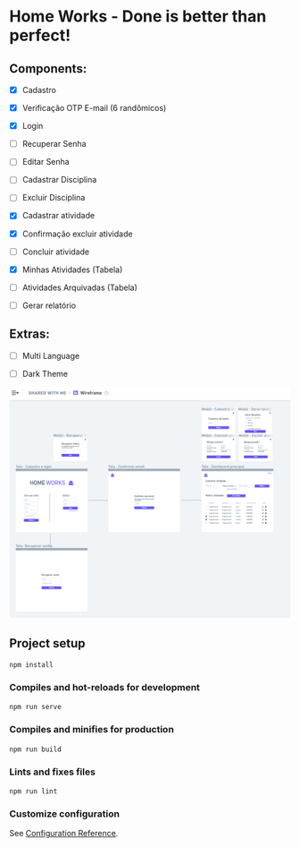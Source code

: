 # Home Works - Done is better than perfect!

## Components:

- [x] Cadastro
- [x] Verificação OTP E-mail (6 randômicos)
- [x] Login
- [ ] Recuperar Senha
- [ ] Editar Senha

- [ ] Cadastrar Disciplina
- [ ] Excluir Disciplina

- [x] Cadastrar atividade
- [x] Confirmação excluir atividade  
- [ ] Concluir atividade

- [x] Minhas Atividades (Tabela)
- [ ] Atividades Arquivadas (Tabela)

- [ ] Gerar relatório

 ## Extras:

- [ ] Multi Language
- [ ] Dark Theme



<a href="https://home-works.vercel.app/" target="_blank"><img src="./src/assets/home-works-scope.png" alt="Home Works Scope"/></a>



## Project setup
```
npm install
```

### Compiles and hot-reloads for development
```
npm run serve
```

### Compiles and minifies for production
```
npm run build
```

### Lints and fixes files
```
npm run lint
```

### Customize configuration
See [Configuration Reference](https://cli.vuejs.org/config/).
